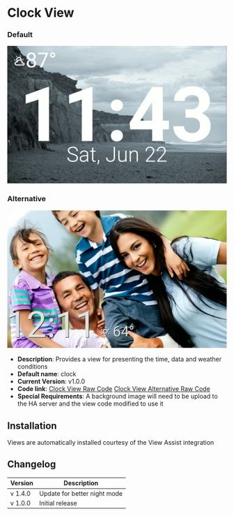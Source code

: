 # Clock View

### Default

![](./clockview.png)

### Alternative

![](./clockaltview.png)

- **Description**: Provides a view for presenting the time, data and weather conditions
- **Default name**: clock
- **Current Version**: v1.0.0
- **Code link**: [Clock View Raw Code](https://raw.githubusercontent.com/dinki/View-Assist/main/View%20Assist%20dashboard%20and%20views/views/clock/clock.yaml) [Clock View Alternative Raw Code](https://raw.githubusercontent.com/dinki/View-Assist/refs/heads/main/View%20Assist%20dashboard%20and%20views/views/clock/clockalt.yaml)
- **Special Requirements**: A background image will need to be upload to the HA server and the view code modified to use it

## Installation

Views are automatically installed courtesy of the View Assist integration

## Changelog

| Version | Description                  |
| ------- | ---------------------------- |
| v 1.4.0 | Update for better night mode |
| v 1.0.0 | Initial release              |
